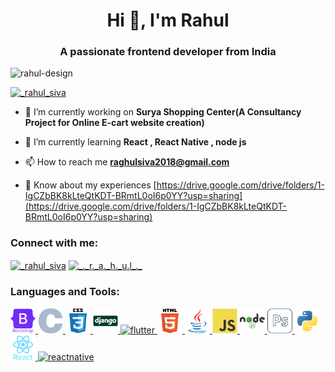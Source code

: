 <h1 align="center">Hi 👋, I'm Rahul</h1>
<h3 align="center">A passionate frontend developer from India</h3>

<p align="left"> <img src="https://komarev.com/ghpvc/?username=rahul-design&label=Profile%20views&color=0e75b6&style=flat" alt="rahul-design" /> </p>

<p align="left"> <a href="https://twitter.com/_rahul_siva" target="blank"><img src="https://img.shields.io/twitter/follow/_rahul_siva?logo=twitter&style=for-the-badge" alt="_rahul_siva" /></a> </p>

- 🔭 I’m currently working on **Surya Shopping Center(A Consultancy Project for Online E-cart website creation)**

- 🌱 I’m currently learning **React , React Native , node js**

- 📫 How to reach me **raghulsiva2018@gmail.com**

- 📄 Know about my experiences [https://drive.google.com/drive/folders/1-IgCZbBK8kLteQtKDT-BRmtL0oI6p0YY?usp=sharing](https://drive.google.com/drive/folders/1-IgCZbBK8kLteQtKDT-BRmtL0oI6p0YY?usp=sharing)

<h3 align="left">Connect with me:</h3>
<p align="left">
<a href="https://twitter.com/_rahul_siva" target="blank"><img align="center" src="https://cdn.jsdelivr.net/npm/simple-icons@3.0.1/icons/twitter.svg" alt="_rahul_siva" height="30" width="40" /></a>
<a href="https://instagram.com/_._r._a._h._u.l_._" target="blank"><img align="center" src="https://cdn.jsdelivr.net/npm/simple-icons@3.0.1/icons/instagram.svg" alt="_._r._a._h._u.l_._" height="30" width="40" /></a>
</p>

<h3 align="left">Languages and Tools:</h3>
<p align="left"> <a href="https://getbootstrap.com" target="_blank"> <img src="https://raw.githubusercontent.com/devicons/devicon/master/icons/bootstrap/bootstrap-plain-wordmark.svg" alt="bootstrap" width="40" height="40"/> </a> <a href="https://www.cprogramming.com/" target="_blank"> <img src="https://raw.githubusercontent.com/devicons/devicon/master/icons/c/c-original.svg" alt="c" width="40" height="40"/> </a> <a href="https://www.w3schools.com/css/" target="_blank"> <img src="https://raw.githubusercontent.com/devicons/devicon/master/icons/css3/css3-original-wordmark.svg" alt="css3" width="40" height="40"/> </a> <a href="https://www.djangoproject.com/" target="_blank"> <img src="https://raw.githubusercontent.com/devicons/devicon/master/icons/django/django-original.svg" alt="django" width="40" height="40"/> </a> <a href="https://flutter.dev" target="_blank"> <img src="https://www.vectorlogo.zone/logos/flutterio/flutterio-icon.svg" alt="flutter" width="40" height="40"/> </a> <a href="https://www.w3.org/html/" target="_blank"> <img src="https://raw.githubusercontent.com/devicons/devicon/master/icons/html5/html5-original-wordmark.svg" alt="html5" width="40" height="40"/> </a> <a href="https://www.java.com" target="_blank"> <img src="https://raw.githubusercontent.com/devicons/devicon/master/icons/java/java-original.svg" alt="java" width="40" height="40"/> </a> <a href="https://developer.mozilla.org/en-US/docs/Web/JavaScript" target="_blank"> <img src="https://raw.githubusercontent.com/devicons/devicon/master/icons/javascript/javascript-original.svg" alt="javascript" width="40" height="40"/> </a> <a href="https://nodejs.org" target="_blank"> <img src="https://raw.githubusercontent.com/devicons/devicon/master/icons/nodejs/nodejs-original-wordmark.svg" alt="nodejs" width="40" height="40"/> </a> <a href="https://www.photoshop.com/en" target="_blank"> <img src="https://raw.githubusercontent.com/devicons/devicon/master/icons/photoshop/photoshop-line.svg" alt="photoshop" width="40" height="40"/> </a> <a href="https://www.python.org" target="_blank"> <img src="https://raw.githubusercontent.com/devicons/devicon/master/icons/python/python-original.svg" alt="python" width="40" height="40"/> </a> <a href="https://reactjs.org/" target="_blank"> <img src="https://raw.githubusercontent.com/devicons/devicon/master/icons/react/react-original-wordmark.svg" alt="react" width="40" height="40"/> </a> <a href="https://reactnative.dev/" target="_blank"> <img src="https://reactnative.dev/img/header_logo.svg" alt="reactnative" width="40" height="40"/> </a> </p>
